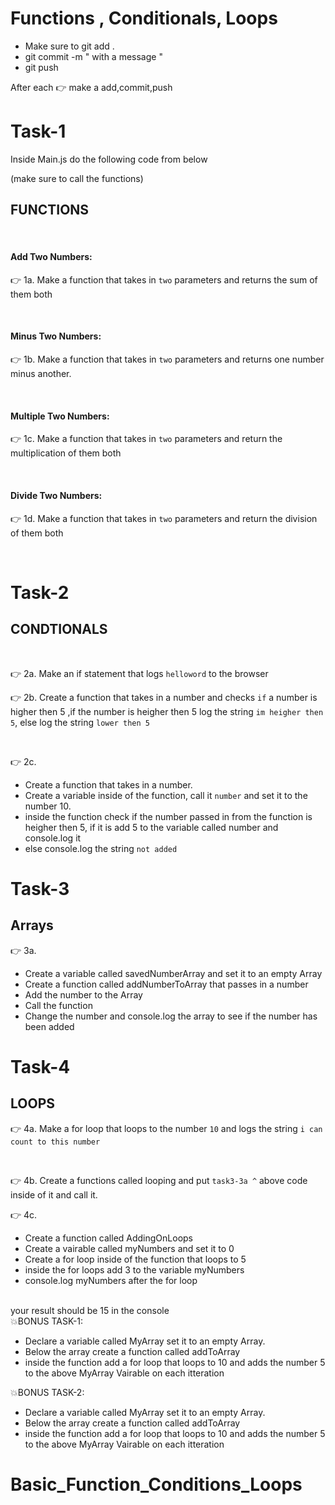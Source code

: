#  Functions , Conditionals, Loops

-  Make sure to git add .
-  git commit -m " with a message "
-  git push 

After each 👉 make a add,commit,push

# Task-1

Inside Main.js do the following code from below  


(make sure to call the functions)

## FUNCTIONS

<br>

#### Add Two Numbers:

👉 1a. Make a function that takes in `two` parameters and returns the sum of them both 
 
<br>
 
#### Minus Two Numbers:

👉 1b. Make a function that takes in `two` parameters and returns one number minus another.

<br>

#### Multiple Two Numbers:

👉 1c. Make a function that takes in `two` parameters and return the multiplication of them both 

<br>

#### Divide Two Numbers:
👉 1d. Make a function that takes in `two` parameters and return the division of them both 


<br>

# Task-2

## CONDTIONALS 

<br>

👉 2a. Make an if statement that logs `helloword` to the browser

👉 2b. Create a function that takes in a number and checks `if` a number is higher then 5 ,if the number is heigher then 5 log the string  `im heigher then 5`, else log the string `lower then 5`


<br>


👉 2c.  
- Create a function that takes in a number.
- Create a variable inside of the function, call it `number` and set it to the number 10.
- inside the function check if the number passed in from the function is heigher then 5, if it is add 5 to the variable called number and console.log it
- else console.log the string `not added`


# Task-3

## Arrays

👉 3a. 
- Create a variable called savedNumberArray and set it to an empty Array
- Create a function called addNumberToArray that passes in a number
- Add the number to the Array 
- Call the function
- Change the number and console.log the array to see if the number has been added 

# Task-4

## LOOPS 

👉 4a. Make a for loop that loops to the number `10` and logs the string `i can count to this number`  

<br>

👉 4b. Create a functions called looping and put `task3-3a ^` above code inside of it and call it.

👉 4c.
- Create a function called AddingOnLoops 
- Create a vairable called myNumbers and set it to 0
- Create a for loop inside of the function that loops to 5
- inside the for loops add 3 to the variable myNumbers  
- console.log myNumbers after the for loop  

<br>
your result should be 15 in the console

<br>
💥BONUS TASK-1: 

- Declare a variable called MyArray set it to an empty Array.
- Below the array create a function called addToArray
- inside the function add a for loop that loops to 10 and adds the number 5 to the above MyArray Vairable on each itteration

💥BONUS TASK-2: 

- Declare a variable called MyArray set it to an empty Array.
- Below the array create a function called addToArray
- inside the function add a for loop that loops to 10 and adds the number 5 to the above MyArray Vairable on each itteration













# Basic_Function_Conditions_Loops
